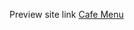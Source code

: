 Preview site link
[Cafe Menu](https://htmlpreview.github.io/?https://raw.githubusercontent.com/kudos2Shef/Responsive-Web-Design/main/project2/index.html)
